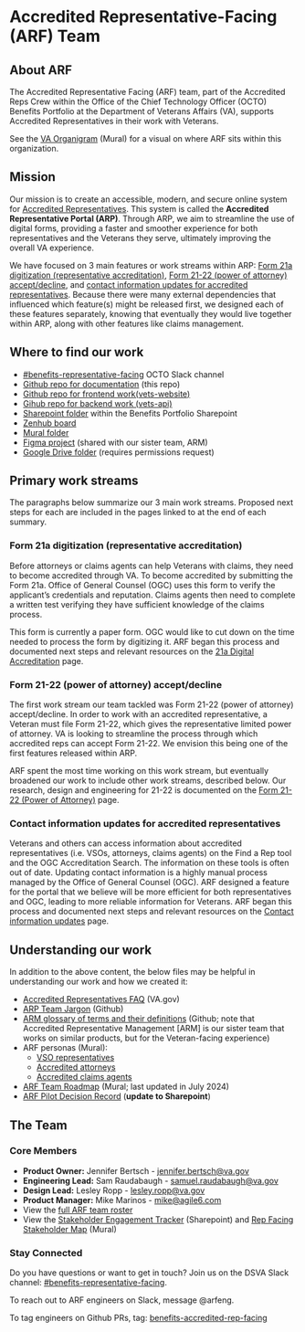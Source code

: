 # Accredited Representative-Facing (ARF) Team

## About ARF

The Accredited Representative Facing (ARF) team, part of the Accredited Reps Crew within the Office of the Chief Technology Officer (OCTO) Benefits Portfolio at the Department of Veterans Affairs (VA), supports Accredited Representatives in their work with Veterans.

See the [VA Organigram](https://app.mural.co/t/departmentofveteransaffairs9999/m/departmentofveteransaffairs9999/1678236223248/ef60b22feff4aa22c594256683b81988abc1f181?invited=true&sender=u44da4f823ec94118a7079396) (Mural) for a visual on where ARF sits within this organization.

## Mission

Our mission is to create an accessible, modern, and secure online system for [Accredited Representatives](https://www.va.gov/resources/va-accredited-representative-faqs/). This system is called the **Accredited Representative Portal (ARP)**. Through ARP, we aim to streamline the use of digital forms, providing a faster and smoother experience for both representatives and the Veterans they serve, ultimately improving the overall VA experience.

We have focused on 3 main features or work streams within ARP: [Form 21a digitization (representative accreditation)](https://github.com/department-of-veterans-affairs/va.gov-team/blob/master/products/accredited-representative-facing/21a-digital-accreditation.md), [Form 21-22 (power of attorney) accept/decline](https://github.com/department-of-veterans-affairs/va.gov-team/blob/master/products/accredited-representative-facing/21-22-power-of-attorney.md), and [contact information updates for accredited representatives](https://github.com/department-of-veterans-affairs/va.gov-team/blob/master/products/accredited-representative-facing/contact-information-updates.md). Because there were many external dependencies that influenced which feature(s) might be released first, we designed each of these features separately, knowing that eventually they would live together within ARP, along with other features like claims management. 

## Where to find our work

- [#benefits-representative-facing](https://dsva.slack.com/archives/C05SUUM4GAW) OCTO Slack channel
- [Github repo for documentation](https://github.com/department-of-veterans-affairs/va.gov-team/tree/master/products/accredited-representative-facing) (this repo)
- [Github repo for frontend work(vets-website)](https://github.com/department-of-veterans-affairs/vets-website/tree/main/src/applications/accredited-representative-portal)
- [Gihub repo for backend work (vets-api)](https://github.com/department-of-veterans-affairs/vets-api/tree/master/modules/accredited_representative_portal)
- [Sharepoint folder](https://dvagov.sharepoint.com/:f:/r/sites/vaabdvro/Shared%20Documents/Accredited%20Representative%20Facing/Research/032024%20VSOR%20User%20Testing?csf=1&web=1&e=nBcDcq) within the Benefits Portfolio Sharepoint
- [Zenhub board](https://app.zenhub.com/workspaces/accredited-representative-facing-team-65453a97a9cc36069a2ad1d6/board)
- [Mural folder](https://app.mural.co/t/departmentofveteransaffairs9999/r/1613770853903?folderUuid=ec617166-2771-4165-a134-39e239f3a045)
- [Figma project](https://www.figma.com/files/team/1278375444205744118/project/176208173/Accredited-Representatives?fuid=1142566432181786950) (shared with our sister team, ARM)
- [Google Drive folder](https://drive.google.com/drive/folders/0AHtMEJhzWhvjUk9PVA) (requires permissions request)

## Primary work streams

The paragraphs below summarize our 3 main work streams. Proposed next steps for each are included in the pages linked to at the end of each summary.

### Form 21a digitization (representative accreditation)
Before attorneys or claims agents can help Veterans with claims, they need to become accredited through VA. To become accredited by submitting the Form 21a. Office of General Counsel (OGC) uses this form to verify the applicant’s credentials and reputation. Claims agents then need to complete a written test verifying they have sufficient knowledge of the claims process.

This form is currently a paper form. OGC would like to cut down on the time needed to process the form by digitizing it. ARF began this process and documented next steps and relevant resources on the [21a Digital Accreditation](https://github.com/department-of-veterans-affairs/va.gov-team/blob/master/products/accredited-representative-facing/21a-digital-accreditation.md) page.

### Form 21-22 (power of attorney) accept/decline
The first work stream our team tackled was Form 21-22 (power of attorney) accept/decline. In order to work with an accredited representative, a Veteran must file Form 21-22, which gives the representative limited power of attorney. VA is looking to streamline the process through which accredited reps can accept Form 21-22. We envision this being one of the first features released within ARP. 

ARF spent the most time working on this work stream, but eventually broadened our work to include other work streams, described below. Our research, design and engineering for 21-22 is documented on the [Form 21-22 (Power of Attorney)](https://github.com/department-of-veterans-affairs/va.gov-team/blob/master/products/accredited-representative-facing/21-22-power-of-attorney.md) page.

### Contact information updates for accredited representatives
Veterans and others can access information about accredited representatives (i.e. VSOs, attorneys, claims agents) on the Find a Rep tool and the OGC Accreditation Search. The information on these tools is often out of date. Updating contact information is a highly manual process managed by the Office of General Counsel (OGC). ARF designed a feature for the portal that we believe will be more efficient for both representatives and OGC, leading to more reliable information for Veterans. ARF began this process and documented next steps and relevant resources on the [Contact information updates](https://github.com/department-of-veterans-affairs/va.gov-team/blob/master/products/accredited-representative-facing/contact-information-updates.md) page.

## Understanding our work

In addition to the above content, the below files may be helpful in understanding our work and how we created it:

- [Accredited Representatives FAQ](https://www.va.gov/resources/va-accredited-representative-faqs/) (VA.gov)
- [ARP Team Jargon](/products/accredited-representative-facing/product-info/team-jargon.md) (Github)
- [ARM glossary of terms and their definitions](https://github.com/department-of-veterans-affairs/va.gov-team/blob/master/products/accredited-representation-management/research/terminology-definitions.md) (Github; note that Accredited Representative Management [ARM] is our sister team that works on similar products, but for the Veteran-facing experience)
- ARF personas (Mural):
  - [VSO representatives](https://app.mural.co/t/departmentofveteransaffairs9999/m/departmentofveteransaffairs9999/1709236473099/7a69ce07dbe58af30f1954470bebbe59b7bf1160?sender=u8cf3f08a008c2b61ad621433)
  - [Accredited attorneys](https://app.mural.co/t/departmentofveteransaffairs9999/m/departmentofveteransaffairs9999/1717533456497/60064424f651818203ff49ac43d6fb9f0f2bccac?sender=u8cf3f08a008c2b61ad621433)
  - [Accredited claims agents](https://app.mural.co/t/departmentofveteransaffairs9999/m/departmentofveteransaffairs9999/1718731869465/cf73b89eddb92c604d292554a31e503f7ce5d982?sender=u8cf3f08a008c2b61ad621433)
- [ARF Team Roadmap](https://app.mural.co/t/departmentofveteransaffairs9999/m/departmentofveteransaffairs9999/1720019177037/1918bcb5dac0dab8a8103395aef7c9ddb347d6e6?sender=u2a4240a640b257ce33545495) (Mural; last updated in July 2024) 
- [ARF Pilot Decision Record](https://docs.google.com/spreadsheets/d/1E4muMKOZJGPYe4vQGwmwj9_aViSun8wPq5PkZyT5bVM/edit?gid=0#gid=0) (**update to Sharepoint**)

## The Team

### Core Members

- **Product Owner:** Jennifer Bertsch - [jennifer.bertsch@va.gov](mailto:jennifer.bertsch@va.gov)
- **Engineering Lead:** Sam Raudabaugh - [samuel.raudabaugh@va.gov](mailto:samuel.raudabaugh@va.gov)
- **Design Lead:** Lesley Ropp - [lesley.ropp@va.gov](mailto:lesley.ropp@va.gov)
- **Product Manager:** Mike Marinos - [mike@agile6.com](mailto:mike@agile6.com)
- View the [full ARF team roster](https://github.com/orgs/department-of-veterans-affairs/projects/947/views/4)
- View the [Stakeholder Engagement Tracker](https://dvagov.sharepoint.com/:x:/s/vaabdvro/EQgtn4jarAlBrIzHbxXaRnsBwyQxcNxleqUfl6QEAuaxTA?e=K8wCho) (Sharepoint) and [Rep Facing Stakeholder Map](https://app.mural.co/t/departmentofveteransaffairs9999/m/departmentofveteransaffairs9999/1696447082781/01a5c0865df77c97693ac51b36a61a989c8f9fba?sender=u2a4240a640b257ce33545495) (Mural)

### Stay Connected

Do you have questions or want to get in touch? Join us on the DSVA Slack channel: [#benefits-representative-facing](https://dsva.slack.com/archives/C05SUUM4GAW).

To reach out to ARF engineers on Slack, message @arfeng.

To tag engineers on Github PRs, tag: [benefits-accredited-rep-facing]([url](https://github.com/orgs/department-of-veterans-affairs/teams/benefits-accredited-rep-facing)https://github.com/orgs/department-of-veterans-affairs/teams/benefits-accredited-rep-facing)

